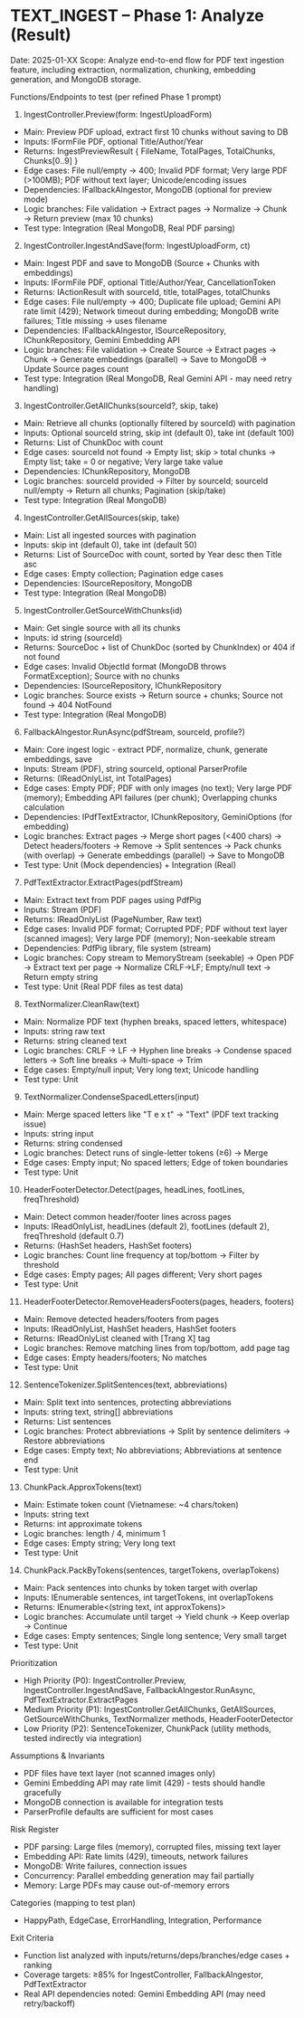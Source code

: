 # TEXT_INGEST – Phase 1: Analyze (Result)

Date: 2025-01-XX
Scope: Analyze end-to-end flow for PDF text ingestion feature, including extraction, normalization, chunking, embedding generation, and MongoDB storage.

Functions/Endpoints to test (per refined Phase 1 prompt)

1) IngestController.Preview(form: IngestUploadForm)
- Main: Preview PDF upload, extract first 10 chunks without saving to DB
- Inputs: IFormFile PDF, optional Title/Author/Year
- Returns: IngestPreviewResult { FileName, TotalPages, TotalChunks, Chunks[0..9] }
- Edge cases: File null/empty → 400; Invalid PDF format; Very large PDF (>100MB); PDF without text layer; Unicode/encoding issues
- Dependencies: IFallbackAIngestor, MongoDB (optional for preview mode)
- Logic branches: File validation → Extract pages → Normalize → Chunk → Return preview (max 10 chunks)
- Test type: Integration (Real MongoDB, Real PDF parsing)

2) IngestController.IngestAndSave(form: IngestUploadForm, ct)
- Main: Ingest PDF and save to MongoDB (Source + Chunks with embeddings)
- Inputs: IFormFile PDF, optional Title/Author/Year, CancellationToken
- Returns: IActionResult with sourceId, title, totalPages, totalChunks
- Edge cases: File null/empty → 400; Duplicate file upload; Gemini API rate limit (429); Network timeout during embedding; MongoDB write failures; Title missing → uses filename
- Dependencies: IFallbackAIngestor, ISourceRepository, IChunkRepository, Gemini Embedding API
- Logic branches: File validation → Create Source → Extract pages → Chunk → Generate embeddings (parallel) → Save to MongoDB → Update Source pages count
- Test type: Integration (Real MongoDB, Real Gemini API - may need retry handling)

3) IngestController.GetAllChunks(sourceId?, skip, take)
- Main: Retrieve all chunks (optionally filtered by sourceId) with pagination
- Inputs: Optional sourceId string, skip int (default 0), take int (default 100)
- Returns: List of ChunkDoc with count
- Edge cases: sourceId not found → Empty list; skip > total chunks → Empty list; take = 0 or negative; Very large take value
- Dependencies: IChunkRepository, MongoDB
- Logic branches: sourceId provided → Filter by sourceId; sourceId null/empty → Return all chunks; Pagination (skip/take)
- Test type: Integration (Real MongoDB)

4) IngestController.GetAllSources(skip, take)
- Main: List all ingested sources with pagination
- Inputs: skip int (default 0), take int (default 50)
- Returns: List of SourceDoc with count, sorted by Year desc then Title asc
- Edge cases: Empty collection; Pagination edge cases
- Dependencies: ISourceRepository, MongoDB
- Test type: Integration (Real MongoDB)

5) IngestController.GetSourceWithChunks(id)
- Main: Get single source with all its chunks
- Inputs: id string (sourceId)
- Returns: SourceDoc + list of ChunkDoc (sorted by ChunkIndex) or 404 if not found
- Edge cases: Invalid ObjectId format (MongoDB throws FormatException); Source with no chunks
- Dependencies: ISourceRepository, IChunkRepository
- Logic branches: Source exists → Return source + chunks; Source not found → 404 NotFound
- Test type: Integration (Real MongoDB)

6) FallbackAIngestor.RunAsync(pdfStream, sourceId, profile?)
- Main: Core ingest logic - extract PDF, normalize, chunk, generate embeddings, save
- Inputs: Stream (PDF), string sourceId, optional ParserProfile
- Returns: (IReadOnlyList<Chunk>, int TotalPages)
- Edge cases: Empty PDF; PDF with only images (no text); Very large PDF (memory); Embedding API failures (per chunk); Overlapping chunks calculation
- Dependencies: IPdfTextExtractor, IChunkRepository, GeminiOptions (for embedding)
- Logic branches: Extract pages → Merge short pages (<400 chars) → Detect headers/footers → Remove → Split sentences → Pack chunks (with overlap) → Generate embeddings (parallel) → Save to MongoDB
- Test type: Unit (Mock dependencies) + Integration (Real)

7) PdfTextExtractor.ExtractPages(pdfStream)
- Main: Extract text from PDF pages using PdfPig
- Inputs: Stream (PDF)
- Returns: IReadOnlyList<PageText> (PageNumber, Raw text)
- Edge cases: Invalid PDF format; Corrupted PDF; PDF without text layer (scanned images); Very large PDF (memory); Non-seekable stream
- Dependencies: PdfPig library, file system (stream)
- Logic branches: Copy stream to MemoryStream (seekable) → Open PDF → Extract text per page → Normalize CRLF→LF; Empty/null text → Return empty string
- Test type: Unit (Real PDF files as test data)

8) TextNormalizer.CleanRaw(text)
- Main: Normalize PDF text (hyphen breaks, spaced letters, whitespace)
- Inputs: string raw text
- Returns: string cleaned text
- Logic branches: CRLF → LF → Hyphen line breaks → Condense spaced letters → Soft line breaks → Multi-space → Trim
- Edge cases: Empty/null input; Very long text; Unicode handling
- Test type: Unit

9) TextNormalizer.CondenseSpacedLetters(input)
- Main: Merge spaced letters like "T e x t" → "Text" (PDF text tracking issue)
- Inputs: string input
- Returns: string condensed
- Logic branches: Detect runs of single-letter tokens (≥6) → Merge
- Edge cases: Empty input; No spaced letters; Edge of token boundaries
- Test type: Unit

10) HeaderFooterDetector.Detect(pages, headLines, footLines, freqThreshold)
- Main: Detect common header/footer lines across pages
- Inputs: IReadOnlyList<PageText>, headLines (default 2), footLines (default 2), freqThreshold (default 0.7)
- Returns: (HashSet<string> headers, HashSet<string> footers)
- Logic branches: Count line frequency at top/bottom → Filter by threshold
- Edge cases: Empty pages; All pages different; Very short pages
- Test type: Unit

11) HeaderFooterDetector.RemoveHeadersFooters(pages, headers, footers)
- Main: Remove detected headers/footers from pages
- Inputs: IReadOnlyList<PageText>, HashSet<string> headers, HashSet<string> footers
- Returns: IReadOnlyList<PageText> cleaned with [Trang X] tag
- Logic branches: Remove matching lines from top/bottom, add page tag
- Edge cases: Empty headers/footers; No matches
- Test type: Unit

12) SentenceTokenizer.SplitSentences(text, abbreviations)
- Main: Split text into sentences, protecting abbreviations
- Inputs: string text, string[] abbreviations
- Returns: List<string> sentences
- Logic branches: Protect abbreviations → Split by sentence delimiters → Restore abbreviations
- Edge cases: Empty text; No abbreviations; Abbreviations at sentence end
- Test type: Unit

13) ChunkPack.ApproxTokens(text)
- Main: Estimate token count (Vietnamese: ~4 chars/token)
- Inputs: string text
- Returns: int approximate tokens
- Logic branches: length / 4, minimum 1
- Edge cases: Empty string; Very long text
- Test type: Unit

14) ChunkPack.PackByTokens(sentences, targetTokens, overlapTokens)
- Main: Pack sentences into chunks by token target with overlap
- Inputs: IEnumerable<string> sentences, int targetTokens, int overlapTokens
- Returns: IEnumerable<(string text, int approxTokens)>
- Logic branches: Accumulate until target → Yield chunk → Keep overlap → Continue
- Edge cases: Empty sentences; Single long sentence; Very small target
- Test type: Unit

Prioritization
- High Priority (P0): IngestController.Preview, IngestController.IngestAndSave, FallbackAIngestor.RunAsync, PdfTextExtractor.ExtractPages
- Medium Priority (P1): IngestController.GetAllChunks, GetAllSources, GetSourceWithChunks, TextNormalizer methods, HeaderFooterDetector
- Low Priority (P2): SentenceTokenizer, ChunkPack (utility methods, tested indirectly via integration)

Assumptions & Invariants
- PDF files have text layer (not scanned images only)
- Gemini Embedding API may rate limit (429) - tests should handle gracefully
- MongoDB connection is available for integration tests
- ParserProfile defaults are sufficient for most cases

Risk Register
- PDF parsing: Large files (memory), corrupted files, missing text layer
- Embedding API: Rate limits (429), timeouts, network failures
- MongoDB: Write failures, connection issues
- Concurrency: Parallel embedding generation may fail partially
- Memory: Large PDFs may cause out-of-memory errors

Categories (mapping to test plan)
- HappyPath, EdgeCase, ErrorHandling, Integration, Performance

Exit Criteria
- Function list analyzed with inputs/returns/deps/branches/edge cases + ranking
- Coverage targets: ≥85% for IngestController, FallbackAIngestor, PdfTextExtractor
- Real API dependencies noted: Gemini Embedding API (may need retry/backoff)

